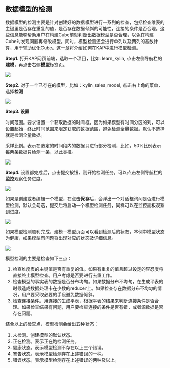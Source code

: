 ## 数据模型的检测


数据模型的检测主要是针对创建好的数据模型进行一系列的检查，包括检查维表的主键里是否存在重复的值，是否存在数据倾斜的可能性，连接的条件是否合理。这些信息能够帮助用户在构建Cube前就判断出数据模型是否合理，以免在构建Cube时发现问题再修改模型。同时，模型检测还会进行单列以及两列的基数计算，用于辅助优化Cube。这一章将介绍如何在KAP中进行模型检测。

**Step1.** 打开KAP网页前端，选取一个项目，比如: learn_kylin,  点击左侧导航栏的**建模**，再点击右侧**模型**标签页。

![](images/24_model_diagnose_1.png)

**Step2.** 对于一个已存在的模型，比如：kylin_sales_model, 点击右上角的菜单，选择**检测**

![](images/24_model_diagnose_2.png)

**Step3. 设置**

时间范围。要求设置一个获取数据的时间框，因为如果模型有时间分区的列，可以设置起始－终止时间范围来限定获取的数据范围，避免检测全量数据。默认不选择就是检测全量数据。

采样比例。表示在选定的时间段内的数据只进行部分检测，比如，50%比例表示每两条数据只检测一条，以此类推。

![](images/24_model_diagnose_3.png)

**Step4.** 设置都完成后，点击提交按钮，则开始检测任务，可以点击左侧导航栏的**监控**观察任务进度。

![](images/24_model_diagnose_4.png)

如果是创建或者编辑一个模型，在点击**保存**后，会弹出一个对话框询问是否进行模型检测，默认会勾选，提交后将启动一个模型检测任务，同样可以在监控面板观察到进度。

![](images/24_model_diagnose_5.png)

如果模型检测顺利完成，建模－模型页面可以看到检测后的状态，本例中模型状态为健康，如果模型有问题将出现对应的状态及详细信息。

![](images/24_model_diagnose_6.png)

模型检测的主要是检查如下三点：

1. 检查维度表的主键值是否有重复的值。如果有重复的值且超过设定的容忍度将直接终止模型检查。用户考虑是否要进行去重工作。
2. 检查模型的事实表的数据是否分布均匀。如果数据分布不均匀，在生成平表的时候造成数据处理卡在少数的reducer上。如果检查存在数据分布不均匀的情况，用户要采取必要的手段避免数据倾斜。
3. 检查连接条件。用连接的生成平表，根据平表的结果来判断连接条件是否合理。如果检查结果有问题，用户要检查连接的条件是否有错，或者源数据是否存在问题。

结合以上的检查点，模型检测会给出五种状态：

1. 未检测。创建模型的默认状态。
2. 正在检测。表示正在跑检测任务。
3. 健康状态。表示模型检测不存在以上三个错误。
4. 警告状态。表示模型检测存在上述错误的一种。
5. 错误状态。表示模型检测存在上述错误的两种及以上。
